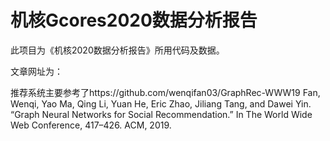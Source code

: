 # 机核Gcores2020数据分析报告
此项目为《机核2020数据分析报告》所用代码及数据。

文章网址为：

推荐系统主要参考了https://github.com/wenqifan03/GraphRec-WWW19
Fan, Wenqi, Yao Ma, Qing Li, Yuan He, Eric Zhao, Jiliang Tang, and Dawei Yin. “Graph Neural Networks for Social Recommendation.” In The World Wide Web Conference, 417–426. ACM, 2019. 
